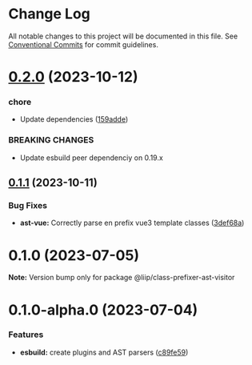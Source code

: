 # Change Log

All notable changes to this project will be documented in this file.
See [Conventional Commits](https://conventionalcommits.org) for commit guidelines.

# [0.2.0](https://github.com/liip/class-prefixer/compare/@liip/class-prefixer-ast-visitor@0.1.1...@liip/class-prefixer-ast-visitor@0.2.0) (2023-10-12)

### chore

- Update dependencies ([159adde](https://github.com/liip/class-prefixer/commit/159adde0896c8ae292e18b4c9e97e300c58b0535))

### BREAKING CHANGES

- Update esbuild peer dependenciy on 0.19.x

## [0.1.1](https://github.com/liip/class-prefixer/compare/@liip/class-prefixer-ast-visitor@0.1.0...@liip/class-prefixer-ast-visitor@0.1.1) (2023-10-11)

### Bug Fixes

- **ast-vue:** Correctly parse en prefix vue3 template classes ([3def68a](https://github.com/liip/class-prefixer/commit/3def68a31dcf6e4600b32068fc1e8f88f064565a))

# 0.1.0 (2023-07-05)

**Note:** Version bump only for package @liip/class-prefixer-ast-visitor

# 0.1.0-alpha.0 (2023-07-04)

### Features

- **esbuild:** create plugins and AST parsers ([c89fe59](https://github.com/liip/class-prefixer/commit/c89fe59c1de5f0aac98da74dfb4d2289e88f608c))
